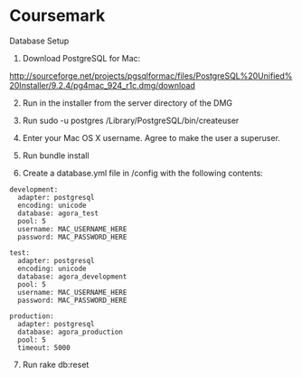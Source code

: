 Coursemark
=============

Database Setup

1. Download PostgreSQL for Mac: 

http://sourceforge.net/projects/pgsqlformac/files/PostgreSQL%20Unified%20Installer/9.2.4/pg4mac_924_r1c.dmg/download 

2. Run in the installer from the server directory of the DMG

3. Run sudo -u postgres /Library/PostgreSQL/bin/createuser

4. Enter your Mac OS X username. Agree to make the user a superuser.

5. Run bundle install

6. Create a database.yml file in /config with the following contents:

```
development:
  adapter: postgresql
  encoding: unicode
  database: agora_test
  pool: 5
  username: MAC_USERNAME_HERE
  password: MAC_PASSWORD_HERE

test:
  adapter: postgresql
  encoding: unicode
  database: agora_development
  pool: 5
  username: MAC_USERNAME_HERE
  password: MAC_PASSWORD_HERE

production:
  adapter: postgresql
  database: agora_production
  pool: 5
  timeout: 5000
```

7. Run rake db:reset
